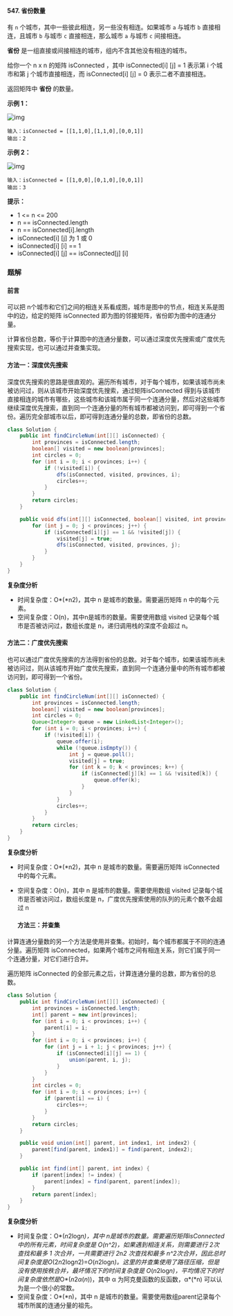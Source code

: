 #### 547. 省份数量

有 `n` 个城市，其中一些彼此相连，另一些没有相连。如果城市 `a` 与城市 `b` 直接相连，且城市 `b` 与城市 `c` 直接相连，那么城市 `a` 与城市 `c` 间接相连。

**省份** 是一组直接或间接相连的城市，组内不含其他没有相连的城市。

给你一个 n x n 的矩阵 isConnected ，其中 isConnected[i] [j] = 1 表示第 i 个城市和第 j 个城市直接相连，而 isConnected[i] [j] = 0 表示二者不直接相连。

返回矩阵中 **省份** 的数量。

**示例 1：**

![img](C:\Users\Administrator\Desktop\新建文件夹\images\省份数量\1.jpg)

```shell
输入：isConnected = [[1,1,0],[1,1,0],[0,0,1]]
输出：2
```

**示例 2：**

![img](C:\Users\Administrator\Desktop\新建文件夹\images\省份数量\2.jpg)

```shell
输入：isConnected = [[1,0,0],[0,1,0],[0,0,1]]
输出：3
```

**提示：**

* 1 <= n <= 200
* n == isConnected.length
* n == isConnected[i].length
* isConnected[i] [j] 为 1 或 0
* isConnected[i] [i] == 1
* isConnected[i] [j] == isConnected[j] [i]

### 题解

#### 前言

可以把 n个城市和它们之间的相连关系看成图，城市是图中的节点，相连关系是图中的边，给定的矩阵 isConnected 即为图的邻接矩阵，省份即为图中的连通分量。

计算省份总数，等价于计算图中的连通分量数，可以通过深度优先搜索或广度优先搜索实现，也可以通过并查集实现。

#### 方法一：深度优先搜索

深度优先搜索的思路是很直观的。遍历所有城市，对于每个城市，如果该城市尚未被访问过，则从该城市开始深度优先搜索，通过矩阵isConnected 得到与该城市直接相连的城市有哪些，这些城市和该城市属于同一个连通分量，然后对这些城市继续深度优先搜索，直到同一个连通分量的所有城市都被访问到，即可得到一个省份。遍历完全部城市以后，即可得到连通分量的总数，即省份的总数。

```java
class Solution {
    public int findCircleNum(int[][] isConnected) {
        int provinces = isConnected.length;
        boolean[] visited = new boolean[provinces];
        int circles = 0;
        for (int i = 0; i < provinces; i++) {
            if (!visited[i]) {
                dfs(isConnected, visited, provinces, i);
                circles++;
            }
        }
        return circles;
    }

    public void dfs(int[][] isConnected, boolean[] visited, int provinces, int i) {
        for (int j = 0; j < provinces; j++) {
            if (isConnected[i][j] == 1 && !visited[j]) {
                visited[j] = true;
                dfs(isConnected, visited, provinces, j);
            }
        }
    }
}
```

**复杂度分析**

- 时间复杂度：O*(*n2)，其中 n 是城市的数量。需要遍历矩阵 n 中的每个元素。
- 空间复杂度：O(n)，其中n是城市的数量。需要使用数组 visited 记录每个城市是否被访问过，数组长度是 n，递归调用栈的深度不会超过 n。


#### 方法二：广度优先搜索

也可以通过广度优先搜索的方法得到省份的总数。对于每个城市，如果该城市尚未被访问过，则从该城市开始广度优先搜索，直到同一个连通分量中的所有城市都被访问到，即可得到一个省份。

```java
class Solution {
    public int findCircleNum(int[][] isConnected) {
        int provinces = isConnected.length;
        boolean[] visited = new boolean[provinces];
        int circles = 0;
        Queue<Integer> queue = new LinkedList<Integer>();
        for (int i = 0; i < provinces; i++) {
            if (!visited[i]) {
                queue.offer(i);
                while (!queue.isEmpty()) {
                    int j = queue.poll();
                    visited[j] = true;
                    for (int k = 0; k < provinces; k++) {
                        if (isConnected[j][k] == 1 && !visited[k]) {
                            queue.offer(k);
                        }
                    }
                }
                circles++;
            }
        }
        return circles;
    }
}
```

**复杂度分析**

* 时间复杂度：O*(*n2)，其中 n 是城市的数量。需要遍历矩阵 isConnected 中的每个元素。

* 空间复杂度：O(n)，其中 n 是城市的数量。需要使用数组 visited 记录每个城市是否被访问过，数组长度是 n，广度优先搜索使用的队列的元素个数不会超过 n

  #### 方法三：并查集

计算连通分量数的另一个方法是使用并查集。初始时，每个城市都属于不同的连通分量。遍历矩阵 isConnected，如果两个城市之间有相连关系，则它们属于同一个连通分量，对它们进行合并。

遍历矩阵 isConnected 的全部元素之后，计算连通分量的总数，即为省份的总数。

```java
class Solution {
    public int findCircleNum(int[][] isConnected) {
        int provinces = isConnected.length;
        int[] parent = new int[provinces];
        for (int i = 0; i < provinces; i++) {
            parent[i] = i;
        }
        for (int i = 0; i < provinces; i++) {
            for (int j = i + 1; j < provinces; j++) {
                if (isConnected[i][j] == 1) {
                    union(parent, i, j);
                }
            }
        }
        int circles = 0;
        for (int i = 0; i < provinces; i++) {
            if (parent[i] == i) {
                circles++;
            }
        }
        return circles;
    }

    public void union(int[] parent, int index1, int index2) {
        parent[find(parent, index1)] = find(parent, index2);
    }

    public int find(int[] parent, int index) {
        if (parent[index] != index) {
            parent[index] = find(parent, parent[index]);
        }
        return parent[index];
    }
}
```

**复杂度分析**

* 时间复杂度：O*(*n*2log*n)，其中 n是城市的数量。需要遍历矩阵isConnected中的所有元素，时间复杂度是 O(n^2)，如果遇到相连关系，则需要进行 2次查找和最多 1 次合并，一共需要进行 2*n*2 次查找和最多 n^2次合并，因此总时间复杂度是O*(2*n*2log*n*2)=*O*(*n*2log*n)。这里的并查集使用了路径压缩，但是没有使用按秩合并，最坏情况下的时间复杂度是 O*(*n*2log*n)，平均情况下的时间复杂度依然是*O*(*n*2*α*(*n*))，其中 α 为阿克曼函数的反函数，α*(*n) 可以认为是一个很小的常数。
* 空间复杂度：O*(*n)，其中 n 是城市的数量。需要使用数组parent记录每个城市所属的连通分量的祖先。